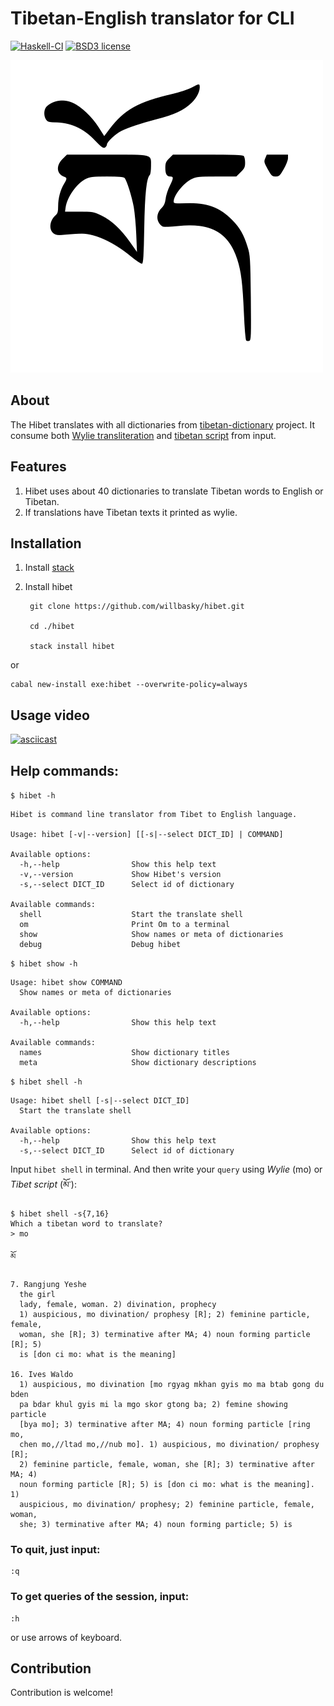 # Tibetan-English translator for CLI

[![Haskell-CI](https://github.com/willbasky/hibet/actions/workflows/haskell-ci.yml/badge.svg)](https://github.com/willbasky/hibet/actions/workflows/haskell-ci.yml)
[![BSD3 license](https://img.shields.io/badge/license-bsd3-brightgreen)](LICENSE)

![Bod](bod.png)

## About

The Hibet translates with all dictionaries from [tibetan-dictionary](https://github.com/christiansteinert/tibetan-dictionary) project. It consume both [Wylie transliteration](https://en.wikipedia.org/wiki/Wylie_transliteration) and [tibetan script](https://en.wikipedia.org/wiki/Tibetan_script) from input.

## Features

1. Hibet uses about 40 dictionaries to translate Tibetan words to English or Tibetan.
2. If translations have Tibetan texts it printed as wylie.

## Installation

1. Install [stack](https://docs.haskellstack.org/en/stable/README/#how-to-install)

2. Install hibet

        git clone https://github.com/willbasky/hibet.git

        cd ./hibet

        stack install hibet

or

    cabal new-install exe:hibet --overwrite-policy=always



## Usage video

[![asciicast](https://asciinema.org/a/271020.svg)](https://asciinema.org/a/271020)

## Help commands:

`$ hibet -h`

    Hibet is command line translator from Tibet to English language.

    Usage: hibet [-v|--version] [[-s|--select DICT_ID] | COMMAND]

    Available options:
      -h,--help                Show this help text
      -v,--version             Show Hibet's version
      -s,--select DICT_ID      Select id of dictionary

    Available commands:
      shell                    Start the translate shell
      om                       Print Om to a terminal
      show                     Show names or meta of dictionaries
      debug                    Debug hibet


`$ hibet show -h`

    Usage: hibet show COMMAND
      Show names or meta of dictionaries

    Available options:
      -h,--help                Show this help text

    Available commands:
      names                    Show dictionary titles
      meta                     Show dictionary descriptions

`$ hibet shell -h`

    Usage: hibet shell [-s|--select DICT_ID]
      Start the translate shell

    Available options:
      -h,--help                Show this help text
      -s,--select DICT_ID      Select id of dictionary


Input `hibet shell` in terminal. And then write your `query` using _Wylie_ (mo) or _Tibet script_ (མོ་):

    $ hibet shell -s{7,16}
    Which a tibetan word to translate?
    > mo

    མོ

    7. Rangjung Yeshe
      the girl
      lady, female, woman. 2) divination, prophecy
      1) auspicious, mo divination/ prophesy [R]; 2) feminine particle, female,
      woman, she [R]; 3) terminative after MA; 4) noun forming particle [R]; 5)
      is [don ci mo: what is the meaning]

    16. Ives Waldo
      1) auspicious, mo divination [mo rgyag mkhan gyis mo ma btab gong du bden
      pa bdar khul gyis mi la mgo skor gtong ba; 2) femine showing particle
      [bya mo]; 3) terminative after MA; 4) noun forming particle [ring mo,
      chen mo,//ltad mo,//nub mo]. 1) auspicious, mo divination/ prophesy [R];
      2) feminine particle, female, woman, she [R]; 3) terminative after MA; 4)
      noun forming particle [R]; 5) is [don ci mo: what is the meaning]. 1)
      auspicious, mo divination/ prophesy; 2) feminine particle, female, woman,
      she; 3) terminative after MA; 4) noun forming particle; 5) is



### To quit, just input:

    :q

### To get queries of the session, input:

    :h

or use arrows of keyboard.

## Contribution

Contribution is welcome!
